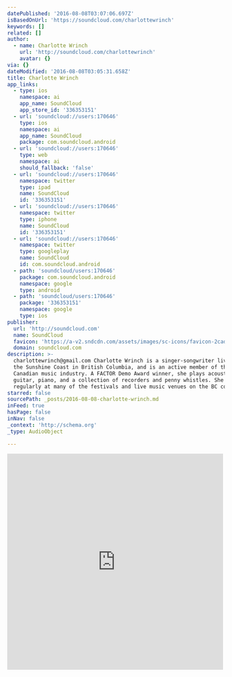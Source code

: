 ```yaml
---
datePublished: '2016-08-08T03:07:06.697Z'
isBasedOnUrl: 'https://soundcloud.com/charlottewrinch'
keywords: []
related: []
author:
  - name: Charlotte Wrinch
    url: 'http://soundcloud.com/charlottewrinch'
    avatar: {}
via: {}
dateModified: '2016-08-08T03:05:31.658Z'
title: Charlotte Wrinch
app_links:
  - type: ios
    namespace: ai
    app_name: SoundCloud
    app_store_id: '336353151'
  - url: 'soundcloud://users:170646'
    type: ios
    namespace: ai
    app_name: SoundCloud
    package: com.soundcloud.android
  - url: 'soundcloud://users:170646'
    type: web
    namespace: ai
    should_fallback: 'false'
  - url: 'soundcloud://users:170646'
    namespace: twitter
    type: ipad
    name: SoundCloud
    id: '336353151'
  - url: 'soundcloud://users:170646'
    namespace: twitter
    type: iphone
    name: SoundCloud
    id: '336353151'
  - url: 'soundcloud://users:170646'
    namespace: twitter
    type: googleplay
    name: SoundCloud
    id: com.soundcloud.android
  - path: 'soundcloud/users:170646'
    package: com.soundcloud.android
    namespace: google
    type: android
  - path: 'soundcloud/users:170646'
    package: '336353151'
    namespace: google
    type: ios
publisher:
  url: 'http://soundcloud.com'
  name: SoundCloud
  favicon: 'https://a-v2.sndcdn.com/assets/images/sc-icons/favicon-2cadd14b.ico'
  domain: soundcloud.com
description: >-
  charlottewrinch@gmail.com Charlotte Wrinch is a singer-songwriter living on
  the Sunshine Coast in British Columbia, and is an active member of the
  Canadian music industry. A FACTOR Demo Award winner, she plays acoustic
  guitar, piano, and a collection of recorders and penny whistles. She performs
  regularly at many of the festivals and live music venues on the BC coast.
starred: false
sourcePath: _posts/2016-08-08-charlotte-wrinch.md
inFeed: true
hasPage: false
inNav: false
_context: 'http://schema.org'
_type: AudioObject

---
```

<iframe src="https://cdn.embedly.com/widgets/media.html?src=https%3A%2F%2Fw.soundcloud.com%2Fplayer%2F%3Fvisual%3Dtrue%26url%3Dhttp%253A%252F%252Fapi.soundcloud.com%252Fusers%252F170646%26show_artwork%3Dtrue&amp;url=https%3A%2F%2Fsoundcloud.com%2Fcharlottewrinch&amp;image=http%3A%2F%2Fi1.sndcdn.com%2Favatars-000131714499-jfwoqt-t500x500.jpg&amp;key=b7d04c9b404c499eba89ee7072e1c4f7&amp;type=text%2Fhtml&amp;schema=soundcloud" width="500" height="500" scrolling="no" frameborder="0" allowfullscreen="" style=""></iframe>